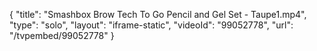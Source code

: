 {
    "title": "Smashbox Brow Tech To Go Pencil and Gel Set - Taupe1.mp4",
    "type": "solo",
    "layout": "iframe-static",
    "videoId": "99052778",
    "url": "\/tvpembed\/99052778"
}